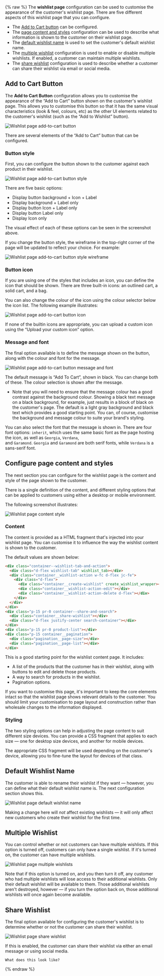 {% raw %} 
The **wishlist page** configuration can be used to customise the appearance of the customer's wishlist page. There are five different aspects of this wishlist page that you can configure.

- The [Add to Cart button](#add-to-cart-button) can be configured.
- The [page content and styles](#configure-page-content-and-styles) configuration can be used to describe what information is shown to the customer on their wishlist page.
- The [default wishlist name](#default-wishlist-name) is used to set the customer's default wishlist name.
- The [multiple wishlist](#multiple-wishlist) configuration is used to enable or disable multiple wishlists. If enabled, a customer can maintain multiple wishlists.
- The [share wishlist](#share-wishlist) configuration is used to describe whether a customer can share their wishlist via email or social media.

## Add to Cart Button

The **Add to Cart Button** configuration allows you to customise the appearance of the “Add to Cart” button shown on the customer's wishlist page. This allows you to customise this button so that it has the same visual characteristics (look & feel, colours, etc) as the other UI elements related to the customer's wishlist (such as the “Add to Wishlist” button).

![Wishlist page add-to-cart button](assets/wishlist-page-add-to-cart-button.png)

There are several elements of the “Add to Cart” button that can be configured.

### Button style

First, you can configure the button shown to the customer against each product in their wishlist.

![Wishlist page add-to-cart button style](assets/wishlist-page-add-to-cart-button-style.png)

There are five basic options:

- Display button background + Icon + Label
- Display background + Label only
- Display button Icon + Label only
- Display button Label only
- Display Icon only

The visual effect of each of these options can be seen in the screenshot above.

If you change the button style, the wireframe in the top-right corner of the page will be updated to reflect your choice. For example:

![Wishlist page add-to-cart button style wireframe](assets/wishlist-page-add-to-cart-button-style-wireframe.png)

### Button icon

If you are using one of the styles that includes an icon, you can define the icon that should be shown. There are three built-in icons: an outlined cart, a solid cart, and a bag.

You can also change the colour of the icon using the colour selector below the icon list. The following example illustrates:

![Wishlist page add-to-cart button icon](assets/wishlist-page-add-to-cart-button-icon.png)

If none of the builtin icons are appropriate, you can upload a custom icon using the “Upload your custom icon” option.

### Message and font

The final option available is to define the message shown on the button, along with the colour and font for the message.

![Wishlist page add-to-cart button message and font](assets/wishlist-page-add-to-cart-button-message-and-font.png)

The default message is “Add To Cart”, shown in black. You can change both of these. The colour selection is shown after the message.

- Note that you will need to ensure that the message colour has a good contrast against the background colour. Showing a black text message on a black background, for example, just results in a block of black on the customer's page. The default is a light gray background and black text which provides a good starting point. You can, of course, customise the background and message colour to suite your brand's styling.

You can also select the font that the message is shown in. There are four font options: `inherit`, which uses the same basic font as the page hosting the icon, as well as `Georgia`, `Verdana`, and `Garamond`. `Georgia` and `Garamond` are both serif fonts, while `Verdana` is a sans-serif font.

## Configure page content and styles

The next section you can configure for the wishlist page is the content and style of the page shown to the customer.

There is a single definition of the content, and different styling options that can be applied to customers using either a desktop or mobile environment.

The following screenshot illustrates:

![Wishlist page content style](assets/wishlist-page-content-style.png)

### Content

The content is provided as a HTML fragment that's injected into your wishlist page. You can customise it to influence the way the wishlist content is shown to the customer.

The default values are shown below:

```html
<div class="container--wishlist-tab-and-action">
  <div class="d-flex wishlist-tab" wishlist_tab></div>
  <div class="container__wishlist-action w-fc d-flex jc-fe">
    <div class="d-flex">
      <div class="container__create-wishlist" create_wishlist_wrapper></div>
      <div class="container__wishlist-action-edit"></div>
      <div class="container__wishlist-action-delete d-flex"></div>
    </div>
  </div>
</div>
<div class="p-15 pr-0 container--share-and-search">
  <div class="container__share-wishlist"></div>
  <div class="d-flex justify-center search-container"></div>
</div>
<div class="p-15 pr-0 product-list"></div>
<div class="p-15 container__pagination">
  <div class="pagination__page-size"></div>
  <div class="pagination__page-list"></div>
</div>
```

This is a good starting point for the wishlist content page. It includes:
- A list of the products that the customer has in their wishlist, along with buttons to edit and delete those products.
- A way to search for products in the wishlist.
- Pagination options.

If you want to customise this page, it's important to keep the core elements intact so that the wishlist page shows relevant details to the customer. You should limit your customisation to page layout and construction rather than wholesale changes to the information displayed.

### Styling

The two styling options can help in adjusting the page content to suit different size devices. You can provide a CSS fragment that applies to each size — one for desktop size devices, and another for mobile devices.

The appropriate CSS fragment will be used depending on the customer's device, allowing you to fine-tune the layout for devices of that class.

## Default Wishlist Name

The customer is able to rename their wishlist if they want — however, you can define what their default wishlist name is. The next configuration section shows this.

![Wishlist page default wishlist name](assets/wishlist-page-default-wishlist-name.png)

Making a change here will _not_ affect existing wishlists — it will only affect new customers who create their wishlist for the first time.

## Multiple Wishlist

You can control whether or not customers can have multiple wishlists. If this option is turned off, customers can only have a single wishlist. If it's turned on, the customer can have multiple wishlists.

![Wishlist page multiple wishlists](assets/wishlist-page-multiple-wishlists.png)

Note that if this option is turned on, and you then turn it off, any customer who had multiple wishlists will lose access to their additional wishlists. Only their default wishlist will be available to them. Those additional wishlists aren't destroyed, however — if you turn the option back on, those additional wishlists will once again become available.

## Share Wishlist

The final option available for configuring the customer's wishlist is to determine whether or not the customer can share their wishlist.

![Wishlist page share wishlist](assets/wishlist-page-share-wishlist.png)

If this is enabled, the customer can share their wishlist via either an email message or using social media.

```ad-warning
What does this look like?
```
{% endraw %}
